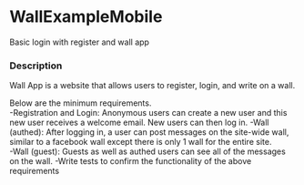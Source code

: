 # WallExampleMobile
Basic login with register and wall app

### Description
Wall App is a website that allows users to register, login, and write on a wall.

Below are the minimum requirements.  
-Registration and Login: Anonymous users can create a new user and this new user receives a welcome email. New users can then log in.
-Wall (authed):  After logging in, a user can post messages on the site-wide wall, similar to a facebook wall except there is only 1 wall for the entire site.  
-Wall (guest): Guests as well as authed users can see all of the messages on the wall.
-Write tests to confirm the functionality of the above requirements  
